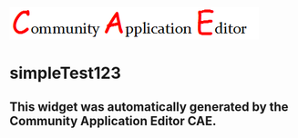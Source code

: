 ![CAE](https://github.com/CAE-Mario/frontendComponent-simpleTest123/blob/gh-pages/img/logo.png)  

simpleTest123
===================


This widget was automatically generated by the Community Application Editor CAE.  
---------------

